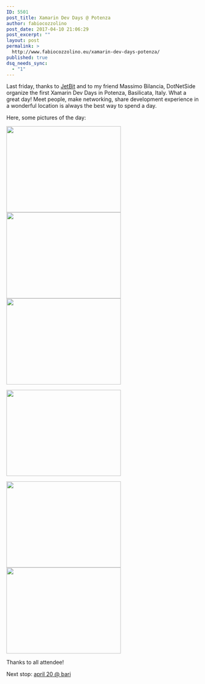 ```yaml
---
ID: 5501
post_title: Xamarin Dev Days @ Potenza
author: fabiocozzolino
post_date: 2017-04-10 21:06:29
post_excerpt: ""
layout: post
permalink: >
  http://www.fabiocozzolino.eu/xamarin-dev-days-potenza/
published: true
dsq_needs_sync:
  - "1"
---
```

Last friday, thanks to <a href="http://www.jetbit.it/">JetBit</a> and to my friend Massimo Bilancia, DotNetSide organize the first Xamarin Dev Days in Potenza, Basilicata, Italy. What a great day! Meet people, make networking, share development experience in a wonderful location is always the best way to spend a day.

Here, some pictures of the day:

<a href="http://www.fabiocozzolino.eu/wp-content/uploads/2017/04/C8zjx2DXcAALs0C.jpg"><img class=" wp-image-5521 alignleft" src="http://www.fabiocozzolino.eu/wp-content/uploads/2017/04/C8zjx2DXcAALs0C.jpg" alt="" width="299" height="225" /></a> <a href="http://www.fabiocozzolino.eu/wp-content/uploads/2017/04/17760206_10212629301353340_1809254743484563338_n.jpg"><img class="wp-image-5531 alignleft" src="http://www.fabiocozzolino.eu/wp-content/uploads/2017/04/17760206_10212629301353340_1809254743484563338_n.jpg" alt="" width="299" height="225" /></a> <a href="http://www.fabiocozzolino.eu/wp-content/uploads/2017/04/17800053_10212629301513344_5633745142622711239_n.jpg"><img class=" wp-image-5541 alignleft" src="http://www.fabiocozzolino.eu/wp-content/uploads/2017/04/17800053_10212629301513344_5633745142622711239_n.jpg" alt="" width="299" height="225" /></a>

<a href="http://www.fabiocozzolino.eu/wp-content/uploads/2017/04/17795793_1203467016443004_2329646584112350591_n.jpg"><img class=" wp-image-5551 alignleft" src="http://www.fabiocozzolino.eu/wp-content/uploads/2017/04/17795793_1203467016443004_2329646584112350591_n.jpg" alt="" width="299" height="225" /></a>

<a href="http://www.fabiocozzolino.eu/wp-content/uploads/2017/04/17523539_10212629298433267_7998229249631623154_n.jpg"><img class="alignleft wp-image-5561 size-full" src="http://www.fabiocozzolino.eu/wp-content/uploads/2017/04/17523539_10212629298433267_7998229249631623154_n-e1491850660657.jpg" alt="" width="299" height="225" /></a> <a href="http://www.fabiocozzolino.eu/wp-content/uploads/2017/04/17795793_1203467016443004_2329646584112350591_n-1.jpg"><img class="wp-image-5571" src="http://www.fabiocozzolino.eu/wp-content/uploads/2017/04/17795793_1203467016443004_2329646584112350591_n-1.jpg" alt="" width="299" height="225" /></a>

Thanks to all attendee!

Next stop: <a href="https://www.eventbrite.it/e/biglietti-cloud-first-mobile-first-33439432242">april 20 @ bari</a>
